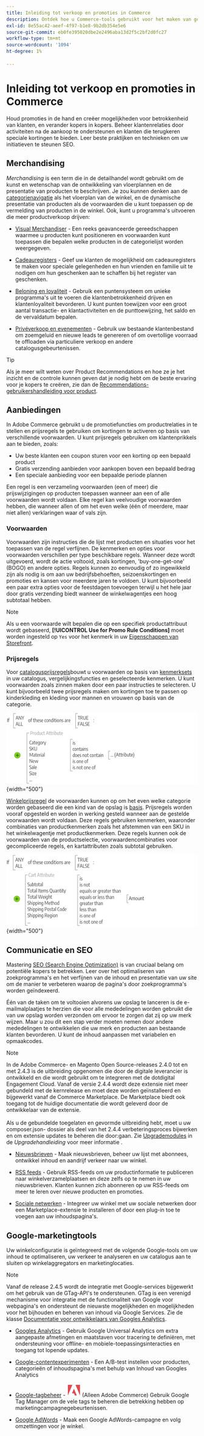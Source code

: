 ```yaml
---
title: Inleiding tot verkoop en promoties in Commerce
description: Ontdek hoe u Commerce-tools gebruikt voor het maken van gerichte promoties en kansen om klantenbinding te bevorderen.
exl-id: 8e55ac42-aeef-4f97-b1e8-9b2db354e5e6
source-git-commit: eb0fe395020dbe2e2496aba13d2f5c2bf2d0fc27
workflow-type: tm+mt
source-wordcount: '1094'
ht-degree: 1%

---
```


# Inleiding tot verkoop en promoties in Commerce

Houd promoties in de hand en creëer mogelijkheden voor betrokkenheid van klanten, en verander kopers in kopers. Beheer klantenrelaties door activiteiten na de aankoop te ondersteunen en klanten die terugkeren speciale kortingen te bieden. Leer beste praktijken en technieken om uw initiatieven te steunen SEO.

## Merchandising

_Merchandising_ is een term die in de detailhandel wordt gebruikt om de kunst en wetenschap van de ontwikkeling van vloerplannen en de presentatie van producten te beschrijven. Je zou kunnen denken aan de [categorienavigatie](../catalog/navigation-top.md) als het vloerplan van de winkel, en de dynamische presentatie van producten als de voorwaarden die u kunt toepassen op de vermelding van producten in de winkel. Ook, kunt u programma&#39;s uitvoeren die meer productverkoop drijven:

- [Visual Merchandiser](visual-merchandiser.md) - Een reeks geavanceerde gereedschappen waarmee u producten kunt positioneren en voorwaarden kunt toepassen die bepalen welke producten in de categorielijst worden weergegeven.

- [Cadeauregisters](gift-registries.md) - Geef uw klanten de mogelijkheid om cadeauregisters te maken voor speciale gelegenheden en hun vrienden en familie uit te nodigen om hun geschenken aan te schaffen bij het register van geschenken.

- [Beloning en loyaliteit](rewards-loyalty.md) - Gebruik een puntensysteem om unieke programma&#39;s uit te voeren die klantenbetrokkenheid drijven en klantenloyaliteit bevorderen. U kunt punten toewijzen voor een groot aantal transactie- en klantactiviteiten en de punttoewijzing, het saldo en de vervaldatum bepalen.

- [Privéverkoop en evenementen](events-private-sales.md) - Gebruik uw bestaande klantenbestand om zoemgeluid en nieuwe leads te genereren of om overtollige voorraad te offloaden via particuliere verkoop en andere catalogusgebeurtenissen.

>[!TIP]
>
>Als je meer wilt weten over Product Recommendations en hoe ze je het inzicht en de controle kunnen geven dat je nodig hebt om de beste ervaring voor je kopers te creëren, zie dan de [Recommendations-gebruikershandleiding voor product](https://experienceleague.adobe.com/docs/commerce-merchant-services/product-recommendations/guide-overview.html).

## Aanbiedingen

In Adobe Commerce gebruikt u de promotiefuncties om productrelaties in te stellen en prijsregels te gebruiken om kortingen te activeren op basis van verschillende voorwaarden. U kunt prijsregels gebruiken om klantenprikkels aan te bieden, zoals:

- Uw beste klanten een coupon sturen voor een korting op een bepaald product
- Gratis verzending aanbieden voor aankopen boven een bepaald bedrag
- Een speciale aanbieding voor een bepaalde periode plannen

Een regel is een verzameling voorwaarden (een of meer) die prijswijzigingen op producten toepassen wanneer aan een of alle voorwaarden wordt voldaan. Elke regel kan veelvoudige voorwaarden hebben, die wanneer allen of om het even welke (één of meerdere, maar niet allen) verklaringen waar of vals zijn.

### Voorwaarden

Voorwaarden zijn instructies die de lijst met producten en situaties voor het toepassen van de regel verfijnen. De kenmerken en opties voor voorwaarden verschillen per type beschikbare regels. Wanneer deze wordt uitgevoerd, wordt de actie voltooid, zoals kortingen, &#39;buy-one-get-one&#39; (BOGO) en andere opties. Regels kunnen zo eenvoudig of zo ingewikkeld zijn als nodig is om aan uw bedrijfsbehoeften, seizoenskortingen en promoties en kansen voor meerdere jaren te voldoen. U kunt bijvoorbeeld een paar extra opties voor de feestdagen toevoegen terwijl u het hele jaar door gratis verzending biedt wanneer de winkelwagentjes een hoog subtotaal hebben.

>[!NOTE]
>
>Als u een voorwaarde wilt bepalen die op een specifiek productattribuut wordt gebaseerd, **[!UICONTROL Use for Promo Rule Conditions]** moet worden ingesteld op `Yes` voor het kenmerk in uw [Eigenschappen van Storefront](../catalog/attribute-product-create.md).


### Prijsregels

Voor [catalogusprijsregels](price-rules-catalog.md)bouwt u voorwaarden op basis van [kenmerksets](../catalog/attribute-sets.md) in uw catalogus, vergelijkingsfuncties en geselecteerde kenmerken. U kunt voorwaarden zoals zinnen maken door een paar instructies te selecteren. U kunt bijvoorbeeld twee prijsregels maken om kortingen toe te passen op kinderkleding en kleding voor mannen en vrouwen op basis van de categorie.

![Diagram - voorbeeld van catalogusprijsregels](./assets/diagram-catalog-price-rules.png){width="500"}

[Winkelprijsregel](price-rules-cart.md) de voorwaarden kunnen op om het even welke categorie worden gebaseerd die een kind van de opslag is [basis](../catalog/category-root.md). Prijsregels worden vooraf opgesteld en worden in werking gesteld wanneer aan de gestelde voorwaarden wordt voldaan. Deze regels gebruiken kenmerken, waaronder combinaties van productkenmerken zoals het afstemmen van een SKU in het winkelwagentje met productkenmerken. Deze regels kunnen ook de voorwaarden van de productselectie, voorwaardencombinaties voor gecompliceerde regels, en kartattributen zoals subtotal gebruiken.

![Diagram - voorbeeld van regels voor de kartonprijs](./assets/diagram-cart-price-rules.png){width="500"}

## Communicatie en SEO

Mastering [SEO (Search Engine Optimization)](seo-overview.md) is van cruciaal belang om potentiële kopers te betrekken. Leer over het optimaliseren van zoekprogramma&#39;s en het verfijnen van de inhoud en presentatie van uw site om de manier te verbeteren waarop de pagina&#39;s door zoekprogramma&#39;s worden geïndexeerd.

Één van de taken om te voltooien alvorens uw opslag te lanceren is de e-mailmalplaatjes te herzien die voor alle mededelingen worden gebruikt die van uw opslag worden verzonden om ervoor te zorgen dat zij op uw merk wijzen. Maar u zou dit een stap verder moeten nemen door andere mededelingen te ontwikkelen die uw merk en producten aan bestaande klanten bevorderen. U kunt de inhoud aanpassen met variabelen en opmaakcodes.

>[!NOTE]
>
>In de Adobe Commerce- en Magento Open Source-releases 2.4.0 tot en met 2.4.3 is de uitbreiding opgenomen die door de digitale leverancier is ontwikkeld en die wordt gebruikt om te integreren met de dotdigital Engagement Cloud. Vanaf de versie 2.4.4 wordt deze extensie niet meer gebundeld met de kernrelease en moet deze worden geïnstalleerd en bijgewerkt vanaf de Commerce Marketplace. De Marketplace biedt ook toegang tot de huidige documentatie die wordt geleverd door de ontwikkelaar van de extensie.
><br><br>
>Als u de gebundelde toegelaten en gevormde uitbreiding hebt, moet u uw composer.json- dossier als deel van het 2.4.4 verbeteringsproces bijwerken en om extensie updates te beheren die door:gaan. Zie [Upgrademodules](https://experienceleague.adobe.com/docs/commerce-operations/upgrade-guide/modules/upgrade.html) in de _Upgradehandleiding_ voor meer informatie .

- [Nieuwsbrieven](newsletters.md) - Maak nieuwsbrieven, beheer uw lijst met abonnees, ontwikkel inhoud en aandrijf verkeer naar uw winkel.

- [RSS feeds](social-rss.md#rss-feeds) - Gebruik RSS-feeds om uw productinformatie te publiceren naar winkelverzamelplaatsen en deze zelfs op te nemen in uw nieuwsbrieven. Klanten kunnen zich abonneren op uw RSS-feeds om meer te leren over nieuwe producten en promoties.

- [Sociale netwerken](social-rss.md#social-networks) - Integreer uw winkel met uw sociale netwerken door een Marketplace-extensie te installeren of door een plug-in toe te voegen aan uw inhoudspagina&#39;s.

## Google-marketingtools

Uw winkelconfiguratie is geïntegreerd met de volgende Google-tools om uw inhoud te optimaliseren, uw verkeer te analyseren en uw catalogus aan te sluiten op winkelaggregators en marketinglocaties.

>[!NOTE]
>
>Vanaf de release 2.4.5 wordt de integratie met Google-services bijgewerkt om het gebruik van de GTag-API&#39;s te ondersteunen. GTag is een verenigd mechanisme voor integratie met de functionaliteit van Google voor webpagina&#39;s en ondersteunt de nieuwste mogelijkheden en mogelijkheden voor het bijhouden en beheren van inhoud via Google Services. Zie de klasse [Documentatie voor ontwikkelaars van Googles Analytics](https://developers.google.com/analytics/devguides/collection/gtagjs).

- [Googles Analytics](google-analytics.md) - Gebruik Google Universal Analytics om extra aangepaste afmetingen en maatstaven voor tracering te definiëren, met ondersteuning voor offline- en mobiele-toepassingsinteracties en toegang tot lopende updates.

- [Google-contentexperimenten](google-content-experiments.md) - Een A/B-test instellen voor producten, categorieën of inhoudspagina&#39;s met behulp van Inhoud van Googles Analytics

- [Google-tagbeheer](google-tag-manager.md) - ![Adobe Commerce](../assets/adobe-logo.svg) (Alleen Adobe Commerce) Gebruik Google Tag Manager om de vele tags te beheren die betrekking hebben op marketingcampagnegebeurtenissen.

- [Google AdWords](google-adwords.md) - Maak een Google AdWords-campagne en volg omzettingen voor je winkel.
